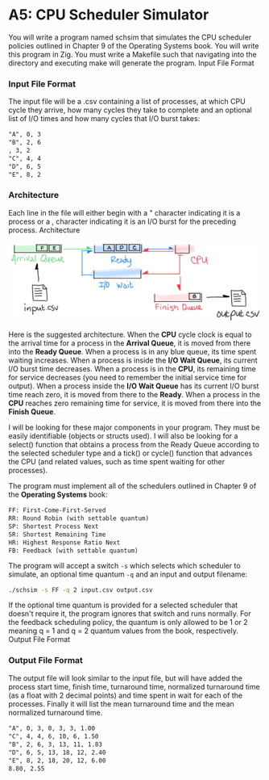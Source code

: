 
# A5: CPU Scheduler Simulator

You will write a program named schsim that simulates the CPU scheduler policies outlined in Chapter 9 of the Operating Systems book. You will write this program in Zig. You must write a Makefile such that navigating into the directory and executing make will generate the program.
Input File Format

### Input File Format

The input file will be a .csv containing a list of processes, at which CPU cycle they arrive, how many cycles they take to complete and an optional list of I/O times and how many cycles that I/O burst takes:

```text
"A", 0, 3
"B", 2, 6
, 3, 2
"C", 4, 4
"D", 6, 5
"E", 8, 2
```

### Architecture

Each line in the file will either begin with a " character indicating it is a process or a , character indicating it is an I/O burst for the preceding process.
Architecture

![alt text](https://github.com/WMUStudent21/CPUsim-zig-1/blob/main/scheduler_map.png "Logo Title Text 1")

Here is the suggested architecture. When the __CPU__ cycle clock is equal to the arrival time for a process in the __Arrival Queue__, it is moved from there into the __Ready Queue__. When a process is in any blue queue, its time spent waiting increases. When a process is inside the __I/O Wait Queue__, its current I/O burst time decreases. When a process is in the __CPU__, its remaining time for service decreases (you need to remember the initial service time for output). When a process inside the __I/O Wait Queue__ has its current I/O burst time reach zero, it is moved from there to the __Ready__. When a process in the __CPU__ reaches zero remaining time for service, it is moved from there into the __Finish Queue__.

I will be looking for these major components in your program. They must be easily identifiable (objects or structs used). I will also be looking for a select() function that obtains a process from the Ready Queue according to the selected scheduler type and a tick() or cycle() function that advances the CPU (and related values, such as time spent waiting for other processes).

The program must implement all of the schedulers outlined in Chapter 9 of the __Operating Systems__ book:

    FF: First-Come-First-Served
    RR: Round Robin (with settable quantum)
    SP: Shortest Process Next
    SR: Shortest Remaining Time
    HR: Highest Response Ratio Next
    FB: Feedback (with settable quantum)

The program will accept a switch `-s` which selects which scheduler to simulate, an optional time quantum `-q` and an input and output filename:

```bash
./schsim -s FF -q 2 input.csv output.csv
```

If the optional time quantum is provided for a selected scheduler that doesn't require it, the program ignores that switch and runs normally. For the feedback scheduling policy, the quantum is only allowed to be 1 or 2 meaning q = 1 and q = 2 quantum values from the book, respectively.
Output File Format

### Output File Format

The output file will look similar to the input file, but will have added the process start time, finish time, turnaround time, normalized turnaround time (as a float with 2 decimal points) and time spent in wait for each of the processes. Finally it will list the mean turnaround time and the mean normalized turnaround time.

```text
"A", 0, 3, 0, 3, 3, 1.00
"C", 4, 4, 6, 10, 6, 1.50
"B", 2, 6, 3, 13, 11, 1.83
"D", 6, 5, 13, 18, 12, 2.40
"E", 8, 2, 18, 20, 12, 6.00
8.80, 2.55
```
